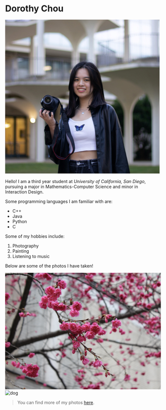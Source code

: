 # Dorothy Chou
![profile pic](./images/me.jpg)

Hello! I am a third year student at *University of California, San Diego*, pursuing a major in Mathematics-Computer Science and minor in Interaction Design.

Some programming languages I am familiar with are:
- C++
- Java
- Python
- C

Some of my hobbies include:
1. Photography
2. Painting
3. Listening to music

Below are some of the photos I have taken!

![flowers](./images/flowers.jpg)
![dog](./images/dog.JPG)

> You can find more of my photos [here](https://drive.google.com/drive/folders/1tk9fyCEyBG6v6qxBOdTR9YR4Tp2Bj06-?usp=sharing).